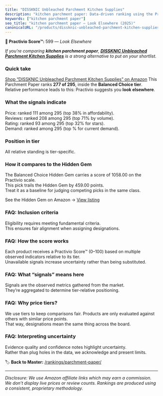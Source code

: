 ```yaml
---
title: "DISSKNIC Unbleached Parchment Kitchen Supplies"
description: "kitchen parchment paper: Data-driven ranking using the Practivio Score™. Positioned by quality, value, demand, findability, momentum."
keywords: ["kitchen parchment paper"]
seo_title: "kitchen parchment paper — Look Elsewhere (2025)"
canonicalURL: "/products/dissknic-unbleached-parchment-kitchen-supplies-B0CJMDNH5P/"
---
```


**🚫 Practivio Score™:** 599 — _Look Elsewhere_


*If you're comparing **kitchen parchment paper**, **[DISSKNIC Unbleached Parchment Kitchen Supplies](https://www.amazon.com/dp/B0CJMDNH5P?tag=practivio-20)** is a strong alternative to put on your shortlist.*
### Quick take
[Shop “DISSKNIC Unbleached Parchment Kitchen Supplies” on Amazon](https://www.amazon.com/dp/B0CJMDNH5P?tag=practivio-20)
This Parchment Paper ranks **277 of 295**, inside the **Balanced Choice tier**.  
Relative performance leads to this: Practivio suggests you **look elsewhere**.

### What the signals indicate
Price: ranked 111 among 295 (top 38% in affordability).  
Reviews: ranked 208 among 295 (top 71% by volume).  
Rating: ranked 93 among 295 (top 32% for stars).  
Demand: ranked  among 295 (top % for current demand).

### Position in tier
All relative standing is tier-specific.

### How it compares to the Hidden Gem
The Balanced Choice Hidden Gem carries a score of 1058.00 on the Practivio scale.  
This pick trails the Hidden Gem by 459.00 points.  
Treat it as a baseline for judging competing picks in the same class.  

See the Hidden Gem on Amazon → [View listing](https://www.amazon.com/dp/B0B6PLG6G2?tag=practivio-20)

### FAQ: Inclusion criteria
Eligibility requires meeting fundamental criteria.  
This ensures fair alignment when assigning designations.

### FAQ: How the score works
Each product receives a Practivio Score™ (0–100) based on multiple observed indicators relative to its tier.  
Unavailable signals increase uncertainty rather than being substituted.

### FAQ: What “signals” means here
Signals are the observed metrics gathered from the market.  
They’re aggregated to determine tier-relative positioning.

### FAQ: Why price tiers?
We use tiers to keep comparisons fair. Products are only evaluated against others with similar price points.  
That way, designations mean the same thing across the board.

### FAQ: Interpreting uncertainty
Evidence quality and confidence notes highlight uncertainty.  
Rather than plug holes in the data, we acknowledge and present limits.


🏷️ **Back to Master:** [/rankings/parchment-paper/](/rankings/parchment-paper/)

---
_Disclosure: We use Amazon affiliate links which may earn a commission. We don’t display live prices or review counts. Rankings are produced using a consistent, proprietary methodology._
